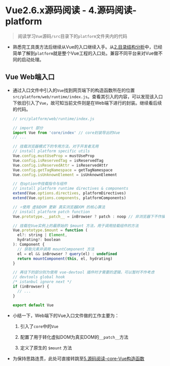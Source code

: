 <!--
 * @Author: wangzn
 * @Date: 2021-04-25 17:07:29
 * @LastEditTime: 2021-04-25 17:17:05
 * @LastEditors: wangzn
 * @Description: 源码阅读-platform
-->
# Vue2.6.x源码阅读 - 4.源码阅读-platform

> 阅读学习``Vue``源码``/src``目录下的``platform``文件夹内的代码

* 熟悉完工具类方法后继续从Vue的入口继续入手。从[2.目录结构分析]()中，已经简单了解到``platform``就是整个Vue工程的入口处。兼容不同平台来对Vue做不同的启动处理。

## Vue Web端入口

* 通过入口文件中引入的``Vue``找到网页端下的构造函数所在的位置``src/platform/web/runtime/index.js``。查看其引入的内容，可以发现该入口下依旧引入了``Vue``，故可知当前文件则是在Web端下进行的封装。继续看后续的代码。

  ```js
  // src/platform/web/runtime/index.js

  // import 部分
  import Vue from 'core/index' // core封装导出的Vue
  // ...

  // 挂载浏览器模式下的专用方法，对于开发者无用
  // install platform specific utils
  Vue.config.mustUseProp = mustUseProp
  Vue.config.isReservedTag = isReservedTag
  Vue.config.isReservedAttr = isReservedAttr
  Vue.config.getTagNamespace = getTagNamespace
  Vue.config.isUnknownElement = isUnknownElement

  // 在option中挂载指令与组件
  // install platform runtime directives & components
  extend(Vue.options.directives, platformDirectives)
  extend(Vue.options.components, platformComponents)

  // ⭐️使用 虚拟DOM 更新 真实浏览器DOM 的核心算法
  // install platform patch function
  Vue.prototype.__patch__ = inBrowser ? patch : noop // 非浏览器下不作操作，noop来自于上文中的util.js，等价于no operation

  // 挂载在Vue实例上的最原始的 $mount 方法，用于调用挂载组件的方法
  Vue.prototype.$mount = function (
    el?: string | Element,
    hydrating?: boolean
  ): Component {
    // 获取元素并调用 mountComponent 方法
    el = el && inBrowser ? query(el) : undefined
    return mountComponent(this, el, hydrating)
  }

  // 再往下的部分则为使用 vue-devtool 插件时才需要的逻辑，可以暂时不作考虑
  // devtools global hook
  /* istanbul ignore next */
  if (inBrowser) {
    // ...
  }

  export default Vue
  ```

* 小结一下，Web端下的Vue入口文件做的工作主要为：

  1. 引入了``core``中的``Vue``

  2. 配置了用于转化虚拟DOM为真实DOM的``__patch__``方法

  3. 定义了原生的 ``$mount`` 方法

* 为保持思路连贯，此处可直接转跳至[5.源码阅读-core-Vue构造函数]()

<!-- TODO: platform部分其他功能分析 -->